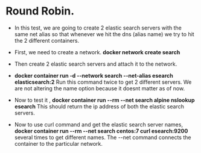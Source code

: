# Round Robin.

* In this test, we are going to create 2 elastic search servers with the same net alias so that whenever we hit the dns (alias name) we try to hit the 2 different containers.

* First, we need to create a network. **docker network create search**
* Then create 2 elastic search servers and attach it to the network.
* **docker container run -d --network search --net-alias esearch elasticsearch:2** Run this command twice to get 2 different servers. We are not altering the name option because it doesnt matter as of now.
* Now to test it , **docker container run --rm --net search alpine nslookup esearch** This should return the ip address of both the elastic search servers.
* Now to use curl command and get the elastic search server names, 
**docker container run --rm --net search centos:7 curl esearch:9200** several times to get different names. The --net command connects the container to the particular network.

